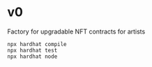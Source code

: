# v0

Factory for upgradable NFT contracts for artists

```shell
npx hardhat compile
npx hardhat test
npx hardhat node
```
